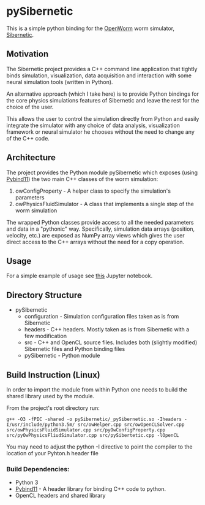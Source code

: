 # pySibernetic

This is a simple python binding for the [OpenWorm](https://github.com/openworm/OpenWorm) worm simulator, [Sibernetic](https://github.com/openworm/sibernetic).

## Motivation

The Sibernetic project provides a C++ command line application that tightly binds
simulation, visualization, data acquisition and interaction with some neural simulation tools (written in Python).

An alternative approach (which I take here)
is to provide Python bindings for the core physics simulations features of Sibernetic and leave the rest for the choice of the user.

This allows the user to control the simulation directly from Python and easily integrate the simulator with any choice of data analysis, visualization framework or neural simulator he chooses without the need to change any of the C++ code.

## Architecture

The project provides the Python module pySibernetic which exposes (using [Pybind11](https://pybind11.readthedocs.io/en/stable/)) the two main C++ classes of the worm simulation:

1. owConfigProperty - A helper class to specify the simulation's parameters
2. owPhysicsFluidSimulator - A class that implements a single step of the worm simulation

The wrapped Python classes provide access to all the needed parameters and data in a "pythonic" way. Specifically, simulation data arrays (position, velocity, etc.) are exposed as NumPy array views which gives the user direct access to the C++ arrays without the need for a copy operation.   

## Usage

For a simple example of usage see [this](pySiberneticDemo.ipynb) Jupyter notebook.

## Directory Structure

* pySibernetic
  - configuration - Simulation configuration files taken as is from Sibernetic
  - headers - C++ headers. Mostly taken as is from Sibernetic with a few modification
  - src - C++ and OpenCL source files. Includes both (slightly modified) Sibernetic files and Python binding files
  - pySibernetic - Python module

## Build Instruction (Linux)

In order to import the module from within Python one needs to build the shared library
used by the module.

From the project's root directory run:
~~~
g++ -O3 -fPIC -shared -o pySibernetic/_pySibernetic.so -Iheaders -I/usr/include/python3.5m/ src/owHelper.cpp src/owOpenCLSolver.cpp src/owPhysicsFluidSimulator.cpp src/pyOwConfigProperty.cpp src/pyOwPhysicsFliudSimulator.cpp src/pySibertetic.cpp -lOpenCL
~~~

You may need to adjust the python -I directive to point the compiler to the location
of your Pyhton.h header file

### Build Dependencies:

* Python 3
* [Pybind11](https://pybind11.readthedocs.io/en/stable/) - A header library for binding C++
code to python.
* OpenCL headers and shared library
